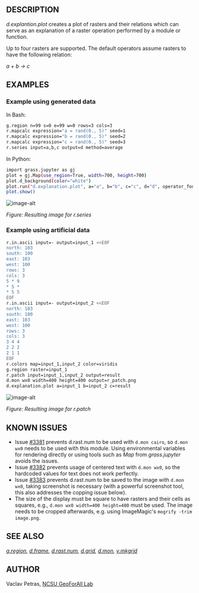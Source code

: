 ## DESCRIPTION

*d.explantion.plot* creates a plot of rasters and their relations which
can serve as an explanation of a raster operation performed by a module
or function.

Up to four rasters are supported. The default operators assume rasters
to have the following relation:

*a + b -\> c*

## EXAMPLES

### Example using generated data

In Bash:

```sh
g.region n=99 s=0 e=99 w=0 rows=3 cols=3
r.mapcalc expression="a = rand(0., 5)" seed=1
r.mapcalc expression="b = rand(0., 5)" seed=2
r.mapcalc expression="c = rand(0., 5)" seed=3
r.series input=a,b,c output=d method=average
```

In Python:

```sh
import grass.jupyter as gj
plot = gj.Map(use_region=True, width=700, height=700)
plot.d_background(color="white")
plot.run("d.explanation.plot", a="a", b="b", c="c", d="d", operator_font="FreeMono:Regular")
plot.show()
```

![image-alt](d_explanation_plot_with_r_series.png)

*Figure: Resulting image for r.series*

### Example using artificial data

```sh
r.in.ascii input=- output=input_1 <<EOF
north: 103
south: 100
east: 103
west: 100
rows: 3
cols: 3
5 * 9
* 5 *
* 5 5
EOF
r.in.ascii input=- output=input_2 <<EOF
north: 103
south: 100
east: 103
west: 100
rows: 3
cols: 3
3 4 4
2 2 2
2 1 1
EOF
r.colors map=input_1,input_2 color=viridis
g.region raster=input_1
r.patch input=input_1,input_2 output=result
d.mon wx0 width=400 height=400 output=r_patch.png
d.explanation.plot a=input_1 b=input_2 c=result
```

![image-alt](d_explanation_plot.png)

*Figure: Resulting image for r.patch*

## KNOWN ISSUES

  - Issue [\#3381](https://trac.osgeo.org/grass/ticket/3381) prevents
    d.rast.num to be used with `d.mon cairo`, so `d.mon wx0` needs to be
    used with this module. Using environmental variables for rendering
    directly or using tools such as *Map* from *grass.jupyter* avoids
    the issues.
  - Issue [\#3382](https://trac.osgeo.org/grass/ticket/3382) prevents
    usage of centered text with `d.mon wx0`, so the hardcoded values for
    text does not work perfectly.
  - Issue [\#3383](https://trac.osgeo.org/grass/ticket/3383) prevents
    d.rast.num to be saved to the image with `d.mon wx0`, taking
    screenshot is necessary (with a powerful screenshot tool, this also
    addresses the copping issue below).
  - The size of the display must be square to have rasters and their
    cells as squares, e.g., `d.mon wx0 width=400 height=400` must be
    used. The image needs to be cropped afterwards, e.g. using
    ImageMagic's `mogrify -trim image.png`.

## SEE ALSO

*[g.region](https://grass.osgeo.org/grass-stable/manuals/g.region.html),
[d.frame](https://grass.osgeo.org/grass-stable/manuals/d.frame.html),
[d.rast.num](https://grass.osgeo.org/grass-stable/manuals/d.rast.num.html),
[d.grid](https://grass.osgeo.org/grass-stable/manuals/d.grid.html),
[d.mon](https://grass.osgeo.org/grass-stable/manuals/d.mon.html),
[v.mkgrid](https://grass.osgeo.org/grass-stable/manuals/v.mkgrid.html)*

## AUTHOR

Vaclav Petras, [NCSU GeoForAll
Lab](https://geospatial.ncsu.edu/geoforall/)
